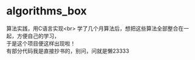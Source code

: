 # algorithms_box
算法实践，用C语言实现<br\>
学了几个月算法后，想把这些算法全部整合在一起，方便自己的学习，<br/>
于是这个项目便这样出现啦！<br/>
有部分代码我是直接抄书的，别问，问就是懒23333<br/>
